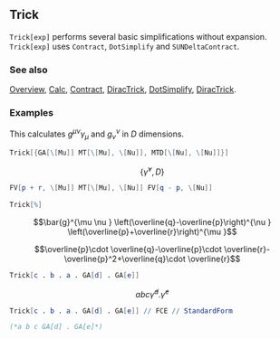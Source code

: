 ## Trick

`Trick[exp]` performs several basic simplifications without expansion. `Trick[exp]` uses `Contract`, `DotSimplify` and `SUNDeltaContract`.

### See also

[Overview](Extra/FeynCalc.md), [Calc](Calc.md), [Contract](Contract.md), [DiracTrick](DiracTrick.md), [DotSimplify](DotSimplify.md), [DiracTrick](DiracTrick.md).

### Examples

This calculates $g^{\mu  \nu} \gamma _{\mu }$ and $g_{\nu }^{\nu}$ in $D$ dimensions.

```mathematica
Trick[{GA[\[Mu]] MT[\[Mu], \[Nu]], MTD[\[Nu], \[Nu]]}]
```

$$\left\{\bar{\gamma }^{\nu },D\right\}$$

```mathematica
FV[p + r, \[Mu]] MT[\[Mu], \[Nu]] FV[q - p, \[Nu]] 
 
Trick[%]
```

$$\bar{g}^{\mu \nu } \left(\overline{q}-\overline{p}\right)^{\nu } \left(\overline{p}+\overline{r}\right)^{\mu }$$

$$\overline{p}\cdot \overline{q}-\overline{p}\cdot \overline{r}-\overline{p}^2+\overline{q}\cdot \overline{r}$$

```mathematica
Trick[c . b . a . GA[d] . GA[e]]
```

$$a b c \bar{\gamma }^d.\bar{\gamma }^e$$

```mathematica
Trick[c . b . a . GA[d] . GA[e]] // FCE // StandardForm

(*a b c GA[d] . GA[e]*)
```